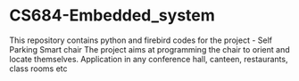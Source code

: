 # CS684-Embedded_system
This repository contains python and firebird codes for the project - Self Parking Smart chair
The project aims at programming the chair to orient and locate themselves.
Application in any conference hall, canteen, restaurants, class rooms etc
